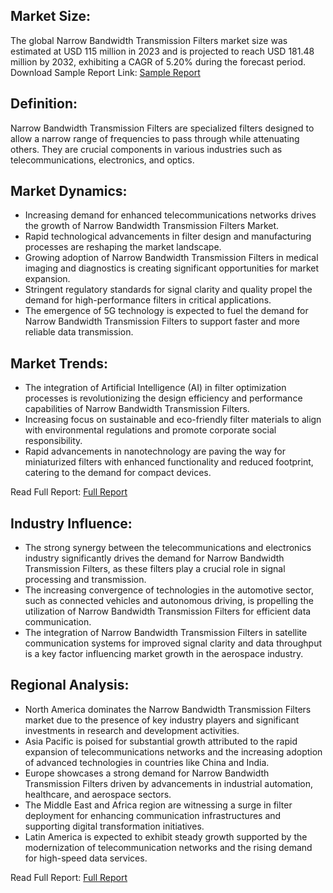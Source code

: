 <h2>Market Size:</h2>
<p>The global Narrow Bandwidth Transmission Filters market size was estimated at USD 115 million in 2023 and is projected to reach USD 181.48 million by 2032, exhibiting a CAGR of 5.20% during the forecast period.
Download Sample Report Link: <a href='https://www.statsmarketresearch.com/download-free-sample/8028217/global-narrow-bwidth-transmission-filters-forecast-2025-2032-636'>Sample Report</a></p>

<h2>Definition:</h2>
<p>Narrow Bandwidth Transmission Filters are specialized filters designed to allow a narrow range of frequencies to pass through while attenuating others. They are crucial components in various industries such as telecommunications, electronics, and optics.</p>

<h2>Market Dynamics:</h2>
<ul>
<li>Increasing demand for enhanced telecommunications networks drives the growth of Narrow Bandwidth Transmission Filters Market.</li>
<li>Rapid technological advancements in filter design and manufacturing processes are reshaping the market landscape.</li>
<li>Growing adoption of Narrow Bandwidth Transmission Filters in medical imaging and diagnostics is creating significant opportunities for market expansion.</li>
<li>Stringent regulatory standards for signal clarity and quality propel the demand for high-performance filters in critical applications.</li>
<li>The emergence of 5G technology is expected to fuel the demand for Narrow Bandwidth Transmission Filters to support faster and more reliable data transmission.</li>
</ul>

<h2>Market Trends:</h2>
<ul>
<li>The integration of Artificial Intelligence (AI) in filter optimization processes is revolutionizing the design efficiency and performance capabilities of Narrow Bandwidth Transmission Filters.</li>
<li>Increasing focus on sustainable and eco-friendly filter materials to align with environmental regulations and promote corporate social responsibility.</li>
<li>Rapid advancements in nanotechnology are paving the way for miniaturized filters with enhanced functionality and reduced footprint, catering to the demand for compact devices.</li>
</ul>
<p>Read Full Report: <a href='https://www.statsmarketresearch.com/global-narrow-bwidth-transmission-filters-forecast-2025-2032-636-8028217'>Full Report</a></p>

<h2>Industry Influence:</h2>
<ul>
<li>The strong synergy between the telecommunications and electronics industry significantly drives the demand for Narrow Bandwidth Transmission Filters, as these filters play a crucial role in signal processing and transmission.</li>
<li>The increasing convergence of technologies in the automotive sector, such as connected vehicles and autonomous driving, is propelling the utilization of Narrow Bandwidth Transmission Filters for efficient data communication.</li>
<li>The integration of Narrow Bandwidth Transmission Filters in satellite communication systems for improved signal clarity and data throughput is a key factor influencing market growth in the aerospace industry.</li>
</ul>

<h2>Regional Analysis:</h2>
<ul>
<li>North America dominates the Narrow Bandwidth Transmission Filters market due to the presence of key industry players and significant investments in research and development activities.</li>
<li>Asia Pacific is poised for substantial growth attributed to the rapid expansion of telecommunications networks and the increasing adoption of advanced technologies in countries like China and India.</li>
<li>Europe showcases a strong demand for Narrow Bandwidth Transmission Filters driven by advancements in industrial automation, healthcare, and aerospace sectors.</li>
<li>The Middle East and Africa region are witnessing a surge in filter deployment for enhancing communication infrastructures and supporting digital transformation initiatives.</li>
<li>Latin America is expected to exhibit steady growth supported by the modernization of telecommunication networks and the rising demand for high-speed data services.</li>
</ul>
<p>Read Full Report: <a href='https://www.statsmarketresearch.com/global-narrow-bwidth-transmission-filters-forecast-2025-2032-636-8028217'>Full Report</a></p>
